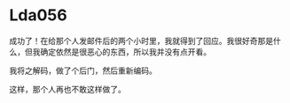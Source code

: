 # Lda056

成功了！在给那个人发邮件后的两个小时里，我就得到了回应。我很好奇那是什么，但我确定依然是很恶心的东西，所以我并没有点开看。



我将之解码，做了个后门，然后重新编码。



这样，那个人再也不敢这样做了。